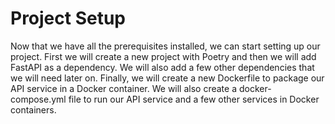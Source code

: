 # Project Setup

Now that we have all the prerequisites installed, we can start setting up our project. First we will create a new project with Poetry and then we will add FastAPI as a dependency. We will also add a few other dependencies that we will need later on. Finally, we will create a new Dockerfile to package our API service in a Docker container. We will also create a docker-compose.yml file to run our API service and a few other services in Docker containers.
